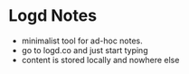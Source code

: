 # Logd Notes

- minimalist tool for ad-hoc notes.
- go to logd.co and just start typing
- content is stored locally and nowhere else
